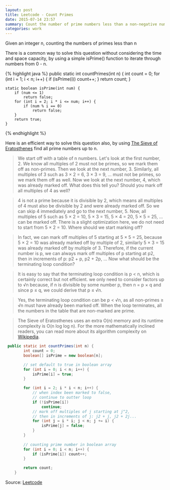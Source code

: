 ```yaml
---
layout: post
title: Leetcode - Count Primes
date: 2015-07-14 23:57
summary: Count the number of prime numbers less than a non-negative number, n
categories: work
---
```

Given an integer n, counting the numbers of primes less than n

There is a common way to solve this question without considering the time and space capacity, by using a simple isPrime() function to iterate through numbers from 0 - n.

{% highlight java %}
    public static int countPrimes(int n) {
        int count = 0;
        for (int i = 1; i < n; i++) {
            if (isPrime(i))
                count++;
        }
        return count;
    }
    
    static boolean isPrime(int num) {
        if (num <= 1)
            return false;
        for (int i = 2; i * i <= num; i++) {
            if (num % i == 0)
                return false;
        }
        return true;
    }
{% endhighlight %}

Here is an efficient way to solve this question also, by using [The Sieve of Eratosthenes](https://en.wikipedia.org/wiki/Sieve_of_Eratosthenes) find all prime numbers up to n.

[The Sieve of Eratosthenes]:(/images/2015/july/Sieve_of_Eratosthenes_animation.gif)

>We start off with a table of n numbers. Let's look at the first number, 2. We know all multiples of 2 must not be primes, so we mark them off as non-primes. Then we look at the next number, 3. Similarly, all multiples of 3 such as 3 × 2 = 6, 3 × 3 = 9, ... must not be primes, so we mark them off as well. Now we look at the next number, 4, which was already marked off. What does this tell you? Should you mark off all multiples of 4 as well? 

>4 is not a prime because it is divisible by 2, which means all multiples of 4 must also be divisible by 2 and were already marked off. So we can skip 4 immediately and go to the next number, 5. Now, all multiples of 5 such as 5 × 2 = 10, 5 × 3 = 15, 5 × 4 = 20, 5 × 5 = 25, ... can be marked off. There is a slight optimization here, we do not need to start from 5 × 2 = 10. Where should we start marking off?

>In fact, we can mark off multiples of 5 starting at 5 × 5 = 25, because 5 × 2 = 10 was already marked off by multiple of 2, similarly 5 × 3 = 15 was already marked off by multiple of 3. Therefore, if the current number is p, we can always mark off multiples of p starting at p2, then in increments of p: p2 + p, p2 + 2p, ... Now what should be the terminating loop condition?

>It is easy to say that the terminating loop condition is p < n, which is certainly correct but not efficient. we only need to consider factors up to √n because, if n is divisible by some number p, then n = p × q and since p ≤ q, we could derive that p ≤ √n.

>Yes, the terminating loop condition can be p < √n, as all non-primes ≥ √n must have already been marked off. When the loop terminates, all the numbers in the table that are non-marked are prime.

>The Sieve of Eratosthenes uses an extra O(n) memory and its runtime complexity is O(n log log n). For the more mathematically inclined readers, you can read more about its algorithm complexity on [Wikipedia](https://en.wikipedia.org/wiki/Sieve_of_Eratosthenes#Algorithm_complexity).

```java
 public static int countPrimes(int n) {
        int count = 0;
        boolean[] isPrime = new boolean[n];

        // set default to true in boolean array
        for (int i = 0; i < n; i++) {
            isPrime[i] = true;
        }

        for (int i = 2; i * i < n; i++) {
            // when index been marked to false,
            // continue to outter loop
            if (!isPrime[i])
                continue;
            // mark off multiples of j starting at j^2,
            // then in increments of j: j2 + j, j2 + 2j...
            for (int j = i * i; j < n; j += i) {
                isPrime[j] = false;
            }
        }
        
        // counting prime number in boolean array
        for (int i = 0; i < n; i++) {
            if (isPrime[i]) count++;
        }

        return count;
    }
```
Source: [Leetcode](https://leetcode.com/problems/count-primes/)
